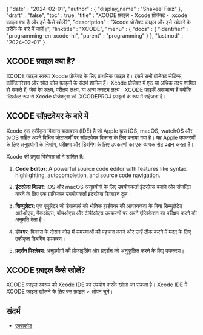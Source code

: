 {
  "date" : "2024-02-01",
  "author" : {
    "display_name" : "Shakeel Faiz"
},
  "draft" : "false",
  "toc" : true,
  "title" : "XCODE फ़ाइल - Xcode प्रोजेक्ट - .xcode फ़ाइल क्या है और इसे कैसे खोलें?",
  "description" : "Xcode प्रोजेक्ट फ़ाइल और इसे खोलने के तरीके के बारे में जानें।",
  "linktitle" : "XCODE",
  "menu" : {
    "docs" : {
      "identifier" : "programming-en-xcode-hi",
      "parent" : "programming"
}
},
  "lastmod" : "2024-02-01"
}

## XCODE फ़ाइल क्या है?

XCODE फ़ाइल स्वरूप Xcode प्रोजेक्ट के लिए प्राथमिक फ़ाइल है। इसमें सभी प्रोजेक्ट सेटिंग्स, कॉन्फ़िगरेशन और स्रोत कोड फ़ाइलों के संदर्भ शामिल हैं। Xcode प्रोजेक्ट में एक या अधिक लक्ष्य शामिल हो सकते हैं, जैसे ऐप लक्ष्य, परीक्षण लक्ष्य, या अन्य कस्टम लक्ष्य। XCODE फ़ाइलें असामान्य हैं क्योंकि डिफ़ॉल्ट रूप से Xcode प्रोजेक्ट्स को .XCODEPROJ फ़ाइलों के रूप में सहेजता है।

## XCODE सॉफ़्टवेयर के बारे में

Xcode एक एकीकृत विकास वातावरण (IDE) है जो Apple द्वारा iOS, macOS, watchOS और tvOS सहित अपने विभिन्न प्लेटफार्मों पर सॉफ़्टवेयर विकास के लिए बनाया गया है। यह Apple उपकरणों के लिए अनुप्रयोगों के निर्माण, परीक्षण और डिबगिंग के लिए उपकरणों का एक व्यापक सेट प्रदान करता है।

Xcode की प्रमुख विशेषताओं में शामिल हैं:

1.  **Code Editor**: A powerful source code editor with features like syntax highlighting, autocompletion, and source code navigation.
    
1.  **इंटरफ़ेस बिल्डर**: iOS और macOS अनुप्रयोगों के लिए उपयोगकर्ता इंटरफ़ेस बनाने और संपादित करने के लिए एक ग्राफिकल उपयोगकर्ता इंटरफ़ेस डिज़ाइन टूल।
    
1.  **सिम्युलेटर**: एक एमुलेटर जो डेवलपर्स को भौतिक हार्डवेयर की आवश्यकता के बिना सिम्युलेटेड आईओएस, मैकओएस, वॉचओएस और टीवीओएस उपकरणों पर अपने एप्लिकेशन का परीक्षण करने की अनुमति देता है।
    
1.  **डीबगर**: विकास के दौरान कोड में समस्याओं की पहचान करने और उन्हें ठीक करने में मदद के लिए एकीकृत डिबगिंग उपकरण।
    
1.  **प्रदर्शन विश्लेषण**: अनुप्रयोगों की प्रोफाइलिंग और प्रदर्शन को अनुकूलित करने के लिए उपकरण।

## XCODE फ़ाइल कैसे खोलें?

XCODE फ़ाइल स्वरूप को Xcode IDE का उपयोग करके खोला जा सकता है। Xcode IDE में XCODE फ़ाइल खोलने के लिए बस फ़ाइल > ओपन चुनें।

## संदर्भ
* [एक्सकोड](https://en.wikipedia.org/wiki/Xcode)


